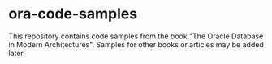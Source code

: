 # ora-code-samples
This repository contains code samples from the book "The Oracle Database in Modern Architectures".
Samples for other books or articles may be added later.
